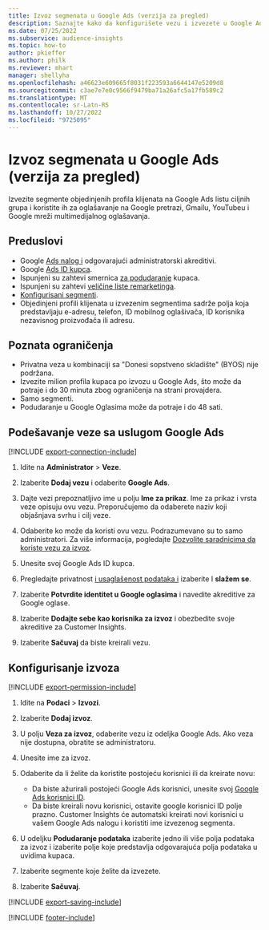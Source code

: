 ```yaml
---
title: Izvoz segmenata u Google Ads (verzija za pregled)
description: Saznajte kako da konfigurišete vezu i izvezete u Google Ads.
ms.date: 07/25/2022
ms.subservice: audience-insights
ms.topic: how-to
author: pkieffer
ms.author: philk
ms.reviewer: mhart
manager: shellyha
ms.openlocfilehash: a46623e609665f8031f223593a6644147e5209d8
ms.sourcegitcommit: c3ae7e7e0c9566f9479ba71a26afc5a17fb589c2
ms.translationtype: MT
ms.contentlocale: sr-Latn-RS
ms.lasthandoff: 10/27/2022
ms.locfileid: "9725095"
---
```

# <a name="export-segments-to-google-ads-preview"></a>Izvoz segmenata u Google Ads (verzija za pregled)

Izvezite segmente objedinjenih profila klijenata na Google Ads listu ciljnih grupa i koristite ih za oglašavanje na Google pretrazi, Gmailu, YouTubeu i Google mreži multimedijalnog oglašavanja.

## <a name="prerequisites"></a>Preduslovi

- Google [Ads nalog i](https://ads.google.com/) odgovarajući administratorski akreditivi.
- Google [Ads ID kupca](https://support.google.com/google-ads/answer/1704344).
- Ispunjeni su zahtevi smernica [za podudaranje](https://support.google.com/adspolicy/answer/6299717) kupaca.
- Ispunjeni su zahtevi [veličine liste remarketinga](https://support.google.com/google-ads/answer/7558048).
- [Konfigurisani segmenti](segments.md).
- Objedinjeni profili klijenata u izvezenim segmentima sadrže polja koja predstavljaju e-adresu, telefon, ID mobilnog oglašivača, ID korisnika nezavisnog proizvođača ili adresu.

## <a name="known-limitations"></a>Poznata ograničenja

- Privatna veza u kombinaciji sa "Donesi sopstveno skladište" (BYOS) nije podržana.
- Izvezite milion profila kupaca po izvozu u Google Ads, što može da potraje i do 30 minuta zbog ograničenja na strani provajdera.
- Samo segmenti.
- Podudaranje u Google Oglasima može da potraje i do 48 sati.

## <a name="set-up-connection-to-google-ads"></a>Podešavanje veze sa uslugom Google Ads

[!INCLUDE [export-connection-include](includes/export-connection-admn.md)]

1. Idite na **Administrator** > **Veze**.

1. Izaberite **Dodaj vezu** i odaberite **Google Ads**.

1. Dajte vezi prepoznatljivo ime u polju **Ime za prikaz**. Ime za prikaz i vrsta veze opisuju ovu vezu. Preporučujemo da odaberete naziv koji objašnjava svrhu i cilj veze.

1. Odaberite ko može da koristi ovu vezu. Podrazumevano su to samo administratori. Za više informacija, pogledajte [Dozvolite saradnicima da koriste vezu za izvoz](connections.md#allow-contributors-to-use-a-connection-for-exports).

1. Unesite svoj Google Ads ID kupca.

1. Pregledajte privatnost [i usaglašenost podataka i](connections.md#data-privacy-and-compliance) izaberite I **slažem se**.

1. Izaberite **Potvrdite identitet u Google oglasima** i navedite akreditive za Google oglase.

1. Izaberite **Dodajte sebe kao korisnika za izvoz** i obezbedite svoje akreditive za Customer Insights.

1. Izaberite **Sačuvaj** da biste kreirali vezu.

## <a name="configure-an-export"></a>Konfigurisanje izvoza

[!INCLUDE [export-permission-include](includes/export-permission.md)]

1. Idite na **Podaci** > **Izvozi**.

1. Izaberite **Dodaj izvoz**.

1. U polju **Veza za izvoz**, odaberite vezu iz odeljka Google Ads. Ako veza nije dostupna, obratite se administratoru.

1. Unesite ime za izvoz.

1. Odaberite da li želite da koristite postojeću korisnici ili da kreirate novu:
   - Da biste ažurirali postojeći Google Ads korisnici, unesite svoj [Google Ads korisnici ID](https://support.google.com/google-ads/answer/7558048?hl=en#:~:text=Audience%20lists%20is%20a%20section,Display%20Network%20through%20remarketing%20campaigns).
   - Da biste kreirali novu korisnici, ostavite google korisnici ID polje prazno. Customer Insights će automatski kreirati novi korisnici u vašem Google Ads nalogu i koristiti ime izvezenog segmenta.

1. U odeljku **Podudaranje podataka** izaberite jedno ili više polja podataka za izvoz i izaberite polje koje predstavlja odgovarajuća polja podataka u uvidima kupaca.

1. Izaberite segmente koje želite da izvezete.

1. Izaberite **Sačuvaj**.

[!INCLUDE [export-saving-include](includes/export-saving.md)]

[!INCLUDE [footer-include](includes/footer-banner.md)]
